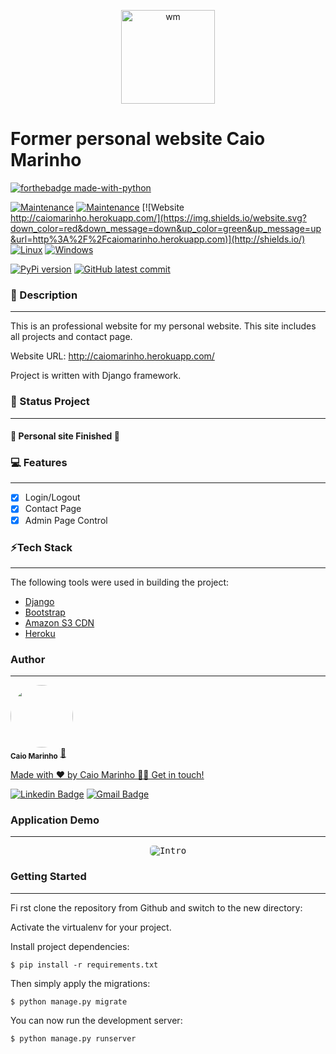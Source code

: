 <p align="center">
  <a href="http://caiomarinho.herokuapp.com/">
    <img src="http://caiomarinho.herokuapp.com/static/img/logo.098610e8e91a.png" height="150" alt="wm" />
  </a>
</p>

# Former personal website Caio Marinho

[![forthebadge made-with-python](http://ForTheBadge.com/images/badges/made-with-python.svg)](https://www.python.org/)

[![Maintenance](https://img.shields.io/badge/Django-v3.1.7-%3CCOLOR%3E)](https://img.shields.io/badge/Django-v3.1.7-%3CCOLOR%3E)
[![Maintenance](https://img.shields.io/badge/Maintained%3F-yes-green.svg)](https://GitHub.com/Naereen/StrapDown.js/graphs/commit-activity)
[![Website http://caiomarinho.herokuapp.com/](https://img.shields.io/website.svg?down_color=red&down_message=down&up_color=green&up_message=up&url=http%3A%2F%2Fcaiomarinho.herokuapp.com)](http://shields.io/)
[![Linux](https://svgshare.com/i/Zhy.svg)](https://svgshare.com/i/Zhy.svg)
[![Windows](https://svgshare.com/i/ZhY.svg)](https://svgshare.com/i/ZhY.svg)

[![PyPi version](https://badgen.net/pypi/v/pip/)](https://pypi.com/project/pip)
[![GitHub latest commit](https://badgen.net/github/last-commit/caiomarinhodev/caiomarinhome)](https://GitHub.com/caiomarinhodev/caiomarinhome/commit/)


### 📝 Description
---

This is an professional website for my personal website. 
This site includes all projects and contact page.

Website URL: http://caiomarinho.herokuapp.com/

Project is written with Django framework.

### 🚀 Status Project
---
<h4> 
	🚀 Personal site Finished 🚀
</h4>

### 💻 Features
---

- [x] Login/Logout
- [x] Contact Page
- [x] Admin Page Control

### ⚡Tech Stack
---

The following tools were used in building the project:

- [Django](https://www.djangoproject.com/)
- [Bootstrap](https://getbootstrap.com/)
- [Amazon S3 CDN](https://aws.amazon.com/)
- [Heroku](https://www.heroku.com/)

### Author
---

<a href="#">
 <img style="border-radius: 50%;" src="https://avatars.githubusercontent.com/u/7137962?v=4" width="100px;" alt=""/></a>
 <br />
 <sub><b>Caio Marinho</b></sub></a> <a href="#" title="Caio Marinho">🚀

Made with ❤️ by Caio Marinho 👋🏽 Get in touch!

[![Linkedin Badge](https://img.shields.io/badge/-Caio%20Marinho-blue?style=flat-square&logo=Linkedin&logoColor=white&link=https://www.linkedin.com/in/caiomarinho/)](https://www.linkedin.com/in/caiomarinho/) 
[![Gmail Badge](https://img.shields.io/badge/-caiomarinho8@gmail.com-c14438?style=flat-square&logo=Gmail&logoColor=white&link=mailto:caiomarinho8@gmail.com)](mailto:caiomarinho8@gmail.com)


### Application Demo
---
<p align="center">
  <kbd>
    <img style="border-radius: 5px" src="https://i.imgur.com/iFVogXy.gif" alt="Intro">
  </kbd>
</p>



### Getting Started
---

Fi
rst clone the repository from Github and switch to the new directory:
    
Activate the virtualenv for your project.
    
Install project dependencies:

    $ pip install -r requirements.txt
    
    
Then simply apply the migrations:

    $ python manage.py migrate
    

You can now run the development server:

    $ python manage.py runserver
